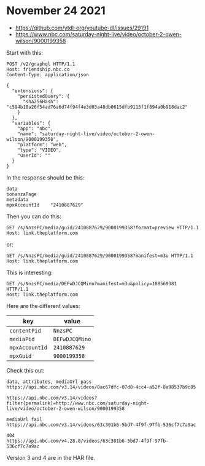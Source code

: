 # November 24 2021

- https://github.com/ytdl-org/youtube-dl/issues/29191
- https://www.nbc.com/saturday-night-live/video/october-2-owen-wilson/9000199358

Start with this:

~~~
POST /v2/graphql HTTP/1.1
Host: friendship.nbc.co
Content-Type: application/json

{
  "extensions": {
    "persistedQuery": {
      "sha256Hash": "c594b18a26f54ad76a6d74f94f4e3d03a48db0615dfb9115f1f894a0b918dac2"
    }
  },
  "variables": {
    "app": "nbc",
    "name": "saturday-night-live/video/october-2-owen-wilson/9000199358",
    "platform": "web",
    "type": "VIDEO",
    "userId": ""
  }
}
~~~

In the response should be this:

~~~
data	
bonanzaPage	
metadata	
mpxAccountId	"2410887629"
~~~

Then you can do this:

~~~
GET /s/NnzsPC/media/guid/2410887629/9000199358?format=preview HTTP/1.1
Host: link.theplatform.com
~~~

or:

~~~
GET /s/NnzsPC/media/guid/2410887629/9000199358?manifest=m3u HTTP/1.1
Host: link.theplatform.com
~~~

This is interesting:

~~~
GET /s/NnzsPC/media/DEFwDJCQMino?manifest=m3u&policy=188569381 HTTP/1.1
Host: link.theplatform.com
~~~

Here are the different values:

key            | value
---------------|------
`contentPid`   | `NnzsPC`       
`mediaPid`     | `DEFwDJCQMino`
`mpxAccountId` | `2410887629`
`mpxGuid`      | `9000199358`

Check this out:

~~~
data, attributes, mediaUrl pass
https://api.nbc.com/v3.14/videos/0ac67dfc-07d8-4cc4-a52f-8a98537b9c05

https://api.nbc.com/v3.14/videos?
filter[permalink]=http://www.nbc.com/saturday-night-live/video/october-2-owen-wilson/9000199358

mediaUrl fail
https://api.nbc.com/v3.14/videos/63c301b6-5bd7-4f9f-97fb-536cf7c7a9ac

404
https://api.nbc.com/v4.28.0/videos/63c301b6-5bd7-4f9f-97fb-536cf7c7a9ac
~~~

Version 3 and 4 are in the HAR file.
